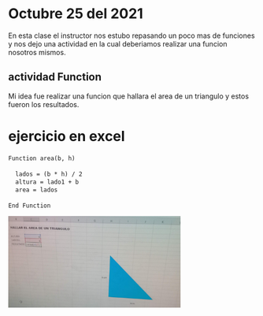 # Octubre 25 del 2021

En esta clase el instructor nos estubo repasando un poco mas de funciones y nos dejo una actividad en la cual deberiamos realizar una funcion nosotros mismos.

## actividad Function

Mi idea fue realizar una funcion que hallara el area de un triangulo y estos fueron los resultados.

# ejercicio en excel

```
Function area(b, h)

  lados = (b * h) / 2
  altura = lado1 + b
  area = lados

End Function
```
<img src ="img-ejercicio-6/area.jpg" width ="350">
